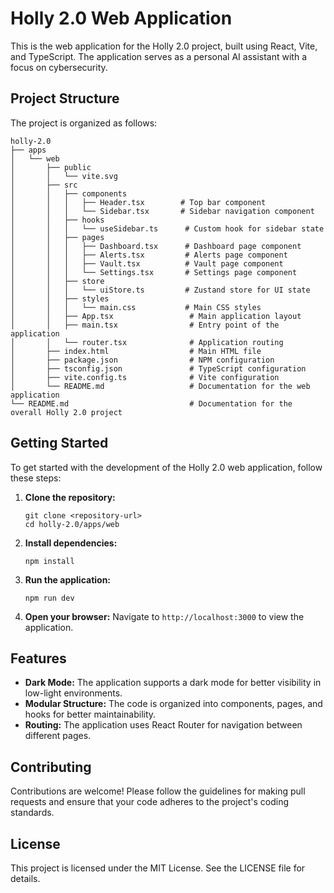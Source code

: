 # Holly 2.0 Web Application

This is the web application for the Holly 2.0 project, built using React, Vite, and TypeScript. The application serves as a personal AI assistant with a focus on cybersecurity.

## Project Structure

The project is organized as follows:

```
holly-2.0
├── apps
│   └── web
│       ├── public
│       │   └── vite.svg
│       ├── src
│       │   ├── components
│       │   │   ├── Header.tsx        # Top bar component
│       │   │   └── Sidebar.tsx       # Sidebar navigation component
│       │   ├── hooks
│       │   │   └── useSidebar.ts      # Custom hook for sidebar state
│       │   ├── pages
│       │   │   ├── Dashboard.tsx      # Dashboard page component
│       │   │   ├── Alerts.tsx         # Alerts page component
│       │   │   ├── Vault.tsx          # Vault page component
│       │   │   └── Settings.tsx       # Settings page component
│       │   ├── store
│       │   │   └── uiStore.ts         # Zustand store for UI state
│       │   ├── styles
│       │   │   └── main.css           # Main CSS styles
│       │   ├── App.tsx                 # Main application layout
│       │   ├── main.tsx                # Entry point of the application
│       │   └── router.tsx              # Application routing
│       ├── index.html                  # Main HTML file
│       ├── package.json                # NPM configuration
│       ├── tsconfig.json               # TypeScript configuration
│       ├── vite.config.ts              # Vite configuration
│       └── README.md                   # Documentation for the web application
└── README.md                           # Documentation for the overall Holly 2.0 project
```

## Getting Started

To get started with the development of the Holly 2.0 web application, follow these steps:

1. **Clone the repository:**
   ```
   git clone <repository-url>
   cd holly-2.0/apps/web
   ```

2. **Install dependencies:**
   ```
   npm install
   ```

3. **Run the application:**
   ```
   npm run dev
   ```

4. **Open your browser:**
   Navigate to `http://localhost:3000` to view the application.

## Features

- **Dark Mode:** The application supports a dark mode for better visibility in low-light environments.
- **Modular Structure:** The code is organized into components, pages, and hooks for better maintainability.
- **Routing:** The application uses React Router for navigation between different pages.

## Contributing

Contributions are welcome! Please follow the guidelines for making pull requests and ensure that your code adheres to the project's coding standards.

## License

This project is licensed under the MIT License. See the LICENSE file for details.